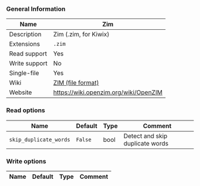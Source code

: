 
### General Information ###
Name | Zim
---- | -------
Description | Zim (.zim, for Kiwix)
Extensions | `.zim`
Read support | Yes
Write support | No
Single-file | Yes
Wiki | [ZIM (file format)](https://en.wikipedia.org/wiki/ZIM_(file_format))
Website | https://wiki.openzim.org/wiki/OpenZIM


### Read options ###
Name | Default | Type | Comment
---- | ---- | ------- | -------
`skip_duplicate_words` | `False` | bool | Detect and skip duplicate words

### Write options ###
Name | Default | Type | Comment
---- | ---- | ------- | -------
